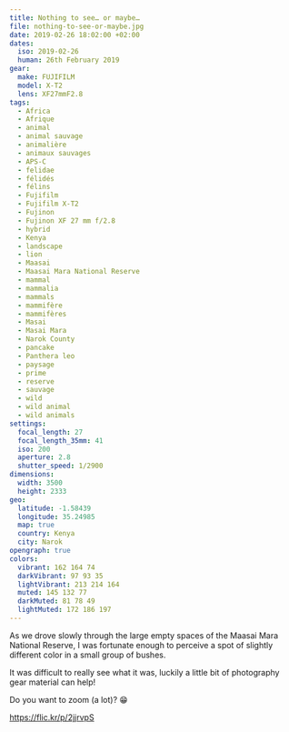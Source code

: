 ```yaml
---
title: Nothing to see… or maybe…
file: nothing-to-see-or-maybe.jpg
date: 2019-02-26 18:02:00 +02:00
dates:
  iso: 2019-02-26
  human: 26th February 2019
gear:
  make: FUJIFILM
  model: X-T2
  lens: XF27mmF2.8
tags:
  - Africa
  - Afrique
  - animal
  - animal sauvage
  - animalière
  - animaux sauvages
  - APS-C
  - felidae
  - félidés
  - félins
  - Fujifilm
  - Fujifilm X-T2
  - Fujinon
  - Fujinon XF 27 mm f/2.8
  - hybrid
  - Kenya
  - landscape
  - lion
  - Maasai
  - Maasai Mara National Reserve
  - mammal
  - mammalia
  - mammals
  - mammifère
  - mammifères
  - Masai
  - Masai Mara
  - Narok County
  - pancake
  - Panthera leo
  - paysage
  - prime
  - reserve
  - sauvage
  - wild
  - wild animal
  - wild animals
settings:
  focal_length: 27
  focal_length_35mm: 41
  iso: 200
  aperture: 2.8
  shutter_speed: 1/2900
dimensions:
  width: 3500
  height: 2333
geo:
  latitude: -1.58439
  longitude: 35.24985
  map: true
  country: Kenya
  city: Narok
opengraph: true
colors:
  vibrant: 162 164 74
  darkVibrant: 97 93 35
  lightVibrant: 213 214 164
  muted: 145 132 77
  darkMuted: 81 78 49
  lightMuted: 172 186 197
---
```


As we drove slowly through the large empty spaces of the Maasai Mara National Reserve, I was fortunate enough to perceive a spot of slightly different color in a small group of bushes.

It was difficult to really see what it was, luckily a little bit of photography gear material can help!

Do you want to zoom (a lot)? 😁

https://flic.kr/p/2jjrvpS
